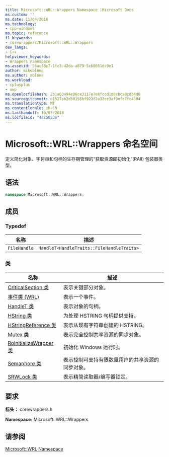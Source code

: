 ```yaml
---
title: Microsoft::WRL::Wrappers Namespace |Microsoft Docs
ms.custom: ''
ms.date: 11/04/2016
ms.technology:
- cpp-windows
ms.topic: reference
f1_keywords:
- corewrappers/Microsoft::WRL::Wrappers
dev_langs:
- C++
helpviewer_keywords:
- Wrappers namespace
ms.assetid: 36ac38c7-1fc3-42da-a879-5c68661dc9e1
author: mikeblome
ms.author: mblome
ms.workload:
- cplusplus
- uwp
ms.openlocfilehash: 2b1a63494e06ce3117e7e8fccd1d0cbca8cdb4d0
ms.sourcegitcommit: d1527eb2d50156bf923f2a32ec3af9efc7fc4304
ms.translationtype: MT
ms.contentlocale: zh-CN
ms.lasthandoff: 10/03/2018
ms.locfileid: "48250336"
---
```

# <a name="microsoftwrlwrappers-namespace"></a>Microsoft::WRL::Wrappers 命名空间

定义简化对象、字符串和句柄的生存期管理的“获取资源即初始化”(RAII) 包装器类型。

## <a name="syntax"></a>语法

```cpp
namespace Microsoft::WRL::Wrappers;
```

## <a name="members"></a>成员

### <a name="typedefs"></a>Typedef

|名称|描述|
|----------|-----------------|
|`FileHandle`|`HandleT<HandleTraits::FileHandleTraits>`|

### <a name="classes"></a>类

|名称|描述|
|----------|-----------------|
|[CriticalSection 类](../windows/criticalsection-class.md)|表示关键部分对象。|
|[事件类 (WRL)](../windows/event-class-wrl.md)|表示一个事件。|
|[HandleT 类](../windows/handlet-class.md)|表示对象的句柄。|
|[HString 类](../windows/hstring-class.md)|为处理 HSTRING 句柄提供支持。|
|[HStringReference 类](../windows/hstringreference-class.md)|表示从现有字符串创建的 HSTRING。|
|[Mutex 类](../windows/mutex-class.md)|表示完全控制共享资源的同步对象。|
|[RoInitializeWrapper 类](../windows/roinitializewrapper-class.md)|初始化 Windows 运行时。|
|[Semaphore 类](../windows/semaphore-class.md)|表示控制可支持有限数量用户的共享资源的同步对象。|
|[SRWLock 类](../windows/srwlock-class.md)|表示精简读取器/编写器锁定。|

## <a name="requirements"></a>要求

**标头：** corewrappers.h

**Namespace:** Microsoft::WRL::Wrappers

## <a name="see-also"></a>请参阅

[Microsoft::WRL Namespace](../windows/microsoft-wrl-namespace.md)